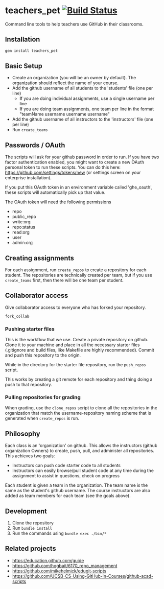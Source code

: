 # teachers_pet [![Build Status](https://travis-ci.org/education/teachers-pet.svg?branch=master)](https://travis-ci.org/education/teachers-pet)

Command line tools to help teachers use GitHub in their classrooms.

## Installation

```bash
gem install teachers_pet
```

## Basic Setup

* Create an organization (you will be an owner by default). The organization should reflect the name of your course.
* Add the github username of all students to the 'students' file (one per line)
    * If you are doing individual assignments, use a single username per line
    * If you are doing team assignments, one team per line in the format "teamName username username username"
* Add the github username of all instructors to the 'instructors' file (one per line)
* Run `create_teams`

## Passwords / OAuth

The scripts will ask for your github password in order to run. If you have two factor authentication enabled, you might want to create a new OAuth personal token to run these scripts. You can do this here: https://github.com/settings/tokens/new (or settings screen on your enterprise installation).

If you put this OAuth token in an environment variable called 'ghe_oauth', these scripts will automatically pick up that value.

The OAuth token will need the following permissions

* repo
* public_repo
* write:org
* repo:status
* read:org
* user
* admin:org

## Creating assignments

For each assignment, run `create_repos` to create a repository for each student. The repositories are technically created per team, but if you use `create_teams` first, then there will be one team per student.

## Collaborator access

Give collaborator access to everyone who has forked your repository.

```bash
fork_collab
```

### Pushing starter files

This is the workflow that we use. Create a private repository on github. Clone it to your machine and place in all the necessary starter files (.gitignore and build files, like Makefile are highly recommended). Commit and push this repository to the origin.

While in the directory for the starter file repository, run the `push_repos` script.

This works by creating a git remote for each repository and thing doing a push to that repository.

### Pulling repositories for grading

When grading, use the `clone_repos` script to clone all the repositories in the organization that match the username-repository naming scheme that is generated when `create_repos` is run.

## Philosophy

Each class is an 'organization' on github. This allows the instructors (github organization Owners) to create, push, pull, and administer all repositories. This achieves two goals:

* Instructors can push code starter code to all students
* Instructors can easily browse/pull student code at any time during the assignment to assist in questions, check on progress

Each student is given a team in the organization. The team name is the same as the student's github username. The course instructors are also added as team members for each team (see the goals above).

## Development

1. Clone the repository
2. Run `bundle install`
2. Run the commands using `bundle exec ./bin/*`

## Related projects

* https://education.github.com/guide
* https://github.com/hogbait/6170_repo_management
* https://github.com/mikehelmick/edugit-scripts
* https://github.com/UCSB-CS-Using-GitHub-In-Courses/github-acad-scripts
